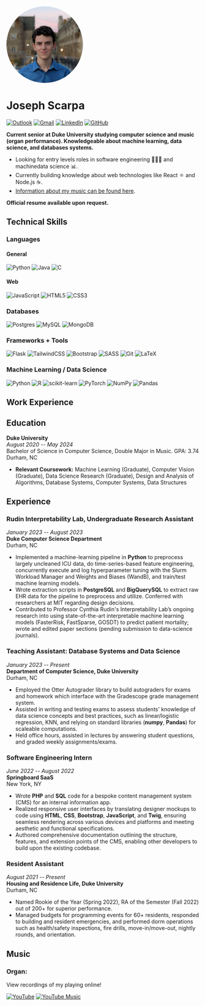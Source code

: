 <title>Joseph C. Scarpa</title>
<img style = "border-radius: 50%;" width = 200 src="headshot.png" />

# Joseph Scarpa

[![Outlook](https://img.shields.io/badge/Microsoft_Outlook-0078D4?style=for-the-badge&logo=microsoft-outlook&logoColor=white)](mailto:joseph.scarpa@duke.edu)
[![Gmail](https://img.shields.io/badge/Gmail-D14836?style=for-the-badge&logo=gmail&logoColor=white)](mailto:josephc.scarpa@gmail.com) [![LinkedIn](https://img.shields.io/badge/linkedin-%230077B5.svg?style=for-the-badge&logo=linkedin&logoColor=white)](https://www.linkedin.com/in/joseph-c-scarpa/) [![GitHub](https://img.shields.io/badge/GitHub-100000?style=for-the-badge&logo=github&logoColor=white)](https://github.com/josephcscarpa)



**Current senior at Duke University studying computer science and music (organ performance). Knowledgeable about machine learning, data science, and databases systems.**

- Looking for entry levels roles in software engineering 👨🏼‍💻 and machinedata science 📊. 
- Currently building knowledge about web technologies like React ⚛ and Node.js ☕.
- [Information about my music can be found here](#music-section).
  
**Official resume available upon request.** 

## Technical Skills

### Languages

#### General

![Python](https://img.shields.io/badge/python-3670A0?style=for-the-badge&logo=python&logoColor=ffdd54)  ![Java](https://img.shields.io/badge/java-%23ED8B00.svg?style=for-the-badge&logo=openjdk&logoColor=white) ![C](https://img.shields.io/badge/c-%2300599C.svg?style=for-the-badge&logo=c&logoColor=white) 

#### Web

![JavaScript](https://img.shields.io/badge/javascript-%23323330.svg?style=for-the-badge&logo=javascript&logoColor=%23F7DF1E) ![HTML5](https://img.shields.io/badge/html5-%23E34F26.svg?style=for-the-badge&logo=html5&logoColor=white) ![CSS3](https://img.shields.io/badge/css3-%231572B6.svg?style=for-the-badge&logo=css3&logoColor=white)

### Databases

![Postgres](https://img.shields.io/badge/postgres-%23316192.svg?style=for-the-badge&logo=postgresql&logoColor=white) ![MySQL](https://img.shields.io/badge/mysql-%2300f.svg?style=for-the-badge&logo=mysql&logoColor=white) ![MongoDB](https://img.shields.io/badge/MongoDB-%234ea94b.svg?style=for-the-badge&logo=mongodb&logoColor=white)

### Frameworks + Tools

![Flask](https://img.shields.io/badge/flask-%23000.svg?style=for-the-badge&logo=flask&logoColor=white) ![TailwindCSS](https://img.shields.io/badge/tailwindcss-%2338B2AC.svg?style=for-the-badge&logo=tailwind-css&logoColor=white) ![Bootstrap](https://img.shields.io/badge/bootstrap-%238511FA.svg?style=for-the-badge&logo=bootstrap&logoColor=white) ![SASS](https://img.shields.io/badge/SASS-hotpink.svg?style=for-the-badge&logo=SASS&logoColor=white) ![Git](https://img.shields.io/badge/git-%23F05033.svg?style=for-the-badge&logo=git&logoColor=white) ![LaTeX](https://img.shields.io/badge/latex-%23008080.svg?style=for-the-badge&logo=latex&logoColor=white)


### Machine Learning / Data Science

![Python](https://img.shields.io/badge/python-3670A0?style=for-the-badge&logo=python&logoColor=ffdd54) ![R](https://img.shields.io/badge/r-%23276DC3.svg?style=for-the-badge&logo=r&logoColor=white) ![scikit-learn](https://img.shields.io/badge/scikit--learn-%23F7931E.svg?style=for-the-badge&logo=scikit-learn&logoColor=white) ![PyTorch](https://img.shields.io/badge/PyTorch-%23EE4C2C.svg?style=for-the-badge&logo=PyTorch&logoColor=white) ![NumPy](https://img.shields.io/badge/numpy-%23013243.svg?style=for-the-badge&logo=numpy&logoColor=white) ![Pandas](https://img.shields.io/badge/pandas-%23150458.svg?style=for-the-badge&logo=pandas&logoColor=white)



## Work Experience
## Education
**Duke University**  
*August 2020 -- May 2024*  
Bachelor of Science in Computer Science, Double Major in Music. GPA: 3.74  
Durham, NC  
- **Relevant Coursework:** Machine Learning (Graduate), Computer Vision (Graduate), Data Science Research (Graduate), Design and Analysis of Algorithms, Database Systems, Computer Systems, Data Structures

## Experience

### Rudin Interpretability Lab, Undergraduate Research Assistant
*January 2023 -- August 2023*  
**Duke Computer Science Department**  
Durham, NC  
- Implemented a machine-learning pipeline in **Python** to preprocess largely uncleaned ICU data, do time-series-based feature engineering, concurrently execute and log hyperparameter tuning with the Slurm Workload Manager and Weights and Biases (WandB), and train/test machine learning models.
- Wrote extraction scripts in **PostgreSQL** and **BigQuerySQL** to extract raw EHR data for the pipeline to preprocess and utilize. Conferred with researchers at MIT regarding design decisions.
- Contributed to Professor Cynthia Rudin's Interpretability Lab’s ongoing research into using state-of-the-art interpretable machine learning models (FasterRisk, FastSparse, GOSDT) to predict patient mortality; wrote and edited paper sections (pending submission to data-science journals).

### Teaching Assistant: Database Systems and Data Science
*January 2023 -- Present*  
**Department of Computer Science, Duke University**  
Durham, NC  
- Employed the Otter Autograder library to build autograders for exams and homework which interface with the Gradescope grade management system.
- Assisted in writing and testing exams to assess students' knowledge of data science concepts and best practices, such as linear/logistic regression, KNN, and relying on standard libraries (**numpy**, **Pandas**) for scaleable computations.
- Held office hours, assisted in lectures by answering student questions, and graded weekly assignments/exams.

### Software Engineering Intern
*June 2022 -- August 2022*  
**Springboard SaaS**  
New York, NY  
- Wrote **PHP** and **SQL** code for a bespoke content management system (CMS) for an internal information app.
- Realized responsive user interfaces by translating designer mockups to code using **HTML**, **CSS**, **Bootstrap**, **JavaScript**, and **Twig**, ensuring seamless rendering across various devices and platforms and meeting aesthetic and functional specifications.
- Authored comprehensive documentation outlining the structure, features, and extension points of the CMS, enabling other developers to build upon the existing codebase.

### Resident Assistant
*August 2021 -- Present*  
**Housing and Residence Life, Duke University**  
Durham, NC  
- Named Rookie of the Year (Spring 2022), RA of the Semester (Fall 2022) out of 200+ for superior performance.
- Managed budgets for programming events for 60+ residents, responded to building and resident emergencies, and performed dorm operations such as health/safety inspections, fire drills, move-in/move-out, nightly rounds, and orientation.

## <a name="music-section"></a>Music

### Organ: 
View recordings of my playing online!

[![YouTube](https://img.shields.io/badge/YouTube-%23FF0000.svg?style=for-the-badge&logo=YouTube&logoColor=white)](https://www.youtube.com/channel/UC0wFYqv_OqGI2g4v84Atiag) [![YouTube Music](https://img.shields.io/badge/YouTube_Music-FF0000?style=for-the-badge&logo=youtube-music&logoColor=white)](https://music.youtube.com/channel/UC0wFYqv_OqGI2g4v84Atiag?si=_gGPLzhCRC-7Cv-m)





